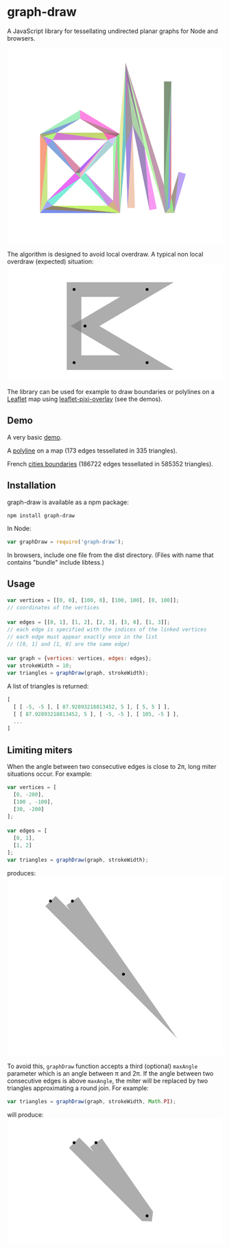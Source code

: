 graph-draw
==========

A JavaScript library for tessellating undirected planar graphs for Node and browsers.

[![screenshot](/docs/img/intro.png)](https://manubb.github.io/graph-draw/basic-demo.html)

The algorithm is designed to avoid local overdraw. A typical non local overdraw (expected) situation:
[![overdraw](/docs/img/overdraw.png)](https://manubb.github.io/graph-draw/overdraw.html)

The library can be used for example to draw boundaries or polylines on a [Leaflet](http://leafletjs.com) map using [leaflet-pixi-overlay](https://www.npmjs.com/package/leaflet-pixi-overlay) (see the demos).
## Demo

A very basic [demo](https://manubb.github.io/graph-draw/basic-demo.html).

A [polyline](https://manubb.github.io/graph-draw/polyline.html) on a map (173 edges tessellated in 335 triangles).

French [cities boundaries](https://manubb.github.io/graph-draw/city-mesh.html) (186722 edges tessellated in 585352 triangles).

## Installation
graph-draw is available as a npm package:
```
npm install graph-draw
```
In Node:
```js
var graphDraw = require('graph-draw');
```

In browsers, include one file from the dist directory. (Files with name that contains "bundle" include libtess.)

## Usage
```js
var vertices = [[0, 0], [100, 0], [100, 100], [0, 100]];
// coordinates of the vertices

var edges = [[0, 1], [1, 2], [2, 3], [3, 0], [1, 3]];
// each edge is specified with the indices of the linked vertices
// each edge must appear exactly once in the list
// ([0, 1] and [1, 0] are the same edge)

var graph = {vertices: vertices, edges: edges};
var strokeWidth = 10;
var triangles = graphDraw(graph, strokeWidth);
```
A list of triangles is returned:
```js
[
  [ [ -5, -5 ], [ 87.92893218813452, 5 ], [ 5, 5 ] ],
  [ [ 87.92893218813452, 5 ], [ -5, -5 ], [ 105, -5 ] ],
  ...
]
```
## Limiting miters
When the angle between two consecutive edges is close to 2&pi;, long miter situations occur. For example:

```js
var vertices = [
  [0, -200],
  [100 , -100],
  [30, -200]
];

var edges = [
  [0, 1],
  [1, 2]
];
var triangles = graphDraw(graph, strokeWidth);
```
produces:
![miter](/docs/img/miter.png)

To avoid this, `graphDraw` function accepts a third (optional) `maxAngle` parameter which is an angle between &pi; and 2&pi;. If the angle between two consecutive edges is above `maxAngle`, the miter will be replaced by two triangles approximating a round join. For example:

```js
var triangles = graphDraw(graph, strokeWidth, Math.PI);
```
will produce:
![round](/docs/img/round.png)
